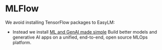 # MLFlow

We avoid installing TensorFlow packages to EasyLM:
- Instead we install [ML and GenAI made simple](https://mlflow.org/) Build better models and generative AI apps on a unified, end-to-end, open source MLOps platform.
